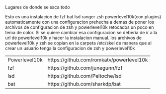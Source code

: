 <p>Lugares de donde se saca todo</p>
<p>Esto es una instalacion de fzf bat lsd ranger zsh powerlevel10k(con plugins) automaticamente con una configuracion prehecha a demas de poner los archivos de configuracion
de zsh y powerlevel10k retocados un poco en tema de color. Si se quiere cambiar esa configuracion se deberia de ir a la url de powerlevel10k y hacer la instalacion manual. los archivos de powerlevel10k y zsh se copian en la carpeta /etc/skel de manera que al crear un usuario tenga la configuracion de zsh y powerlevel10k</p>
<table class="default">
  <tr>
    <td>Powerlevel10k</td>
    <td>https://github.com/romkatv/powerlevel10k</td>
  </tr>
  <tr>
    <td>fzf</td>
    <td>https://github.com/junegunn/fzf</td>
  </tr>
  <tr>
    <td>lsd</td>
    <td>https://github.com/Peltoche/lsd</td>
  </tr>
  <tr>
    <td>bat</td>
    <td>https://github.com/sharkdp/bat</td>
  </tr>
</table>
<p></p>
